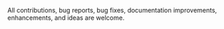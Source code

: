 All  contributions,  bug  reports,  bug  fixes,  documentation  improvements, 
enhancements, and ideas are welcome.
